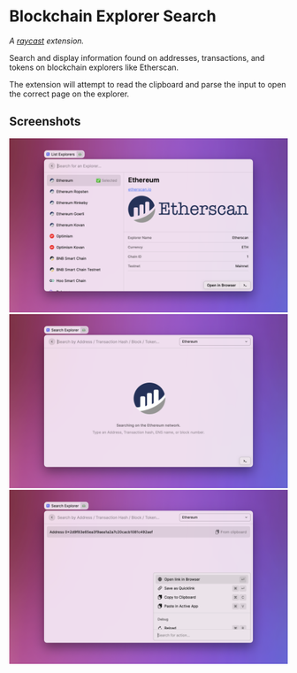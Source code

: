 # Blockchain Explorer Search

_A [raycast](https://www.raycast.com/store) extension._

Search and display information found on addresses, transactions, and tokens on blockchain explorers like Etherscan.

The extension will attempt to read the clipboard and parse the input to open the correct page on the explorer.

## Screenshots

![](/metadata/blockchain-explorer-search-01.png)
![](/metadata/blockchain-explorer-search-02.png)
![](/metadata/blockchain-explorer-search-03.png)
